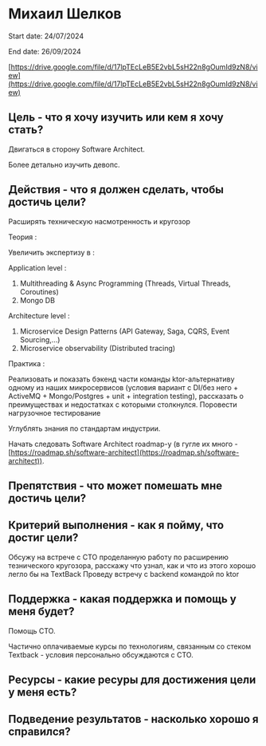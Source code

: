 # Михаил Шелков

Start date: 24/07/2024

End date: 26/09/2024

[https://drive.google.com/file/d/17lpTEcLeB5E2vbL5sH22n8gOumId9zN8/view](https://drive.google.com/file/d/17lpTEcLeB5E2vbL5sH22n8gOumId9zN8/view)

## Цель - что я хочу изучить или кем я хочу стать?

Двигаться в сторону Software Architect.

Более детально изучить девопс.

## Действия - что я должен сделать, чтобы достичь цели?

Расширять техническую насмотренность и кругозор

Теория :

Увеличить экспертизу в :

Application level :

1. Multithreading & Async Programming (Threads, Virtual Threads, Coroutines)
2. Mongo DB

Architecture level :

1. Microservice Design Patterns (API Gateway, Saga, CQRS, Event Sourcing,…)
2. Microservice observability (Distributed tracing)

Практика :

Реализовать и показать бэкенд части команды ktor-альтернативу одному из наших микросервисов (условия вариант с DI/без него + ActiveMQ + Mongo/Postgres + unit + integration testing), рассказать о преимуществах и недостатках с которыми столкнулся. Поровести нагрузочное тестирование

Углублять знания по стандартам индустрии.

Начать следовать Software Architect roadmap-у (в гугле их много - [https://roadmap.sh/software-architect](https://roadmap.sh/software-architect)).

## Препятствия - что может помешать мне достичь цели?

## Критерий выполнения - как я пойму, что достиг цели?

Обсужу на встрече с CTO проделанную работу по расширению тезнического кругозора, расскажу что узнал, как и что из этого хорошо легло бы на TextBack Проведу встречу с backend командой по ktor

## Поддержка - какая поддержка и помощь у меня будет?

Помощь СТО.

Частично оплачиваемые курсы по технологиям, связанным со стеком Textback - условия персонально обсуждаются с СТО.

## Ресурсы - какие ресуры для достижения цели у меня есть?

## Подведение результатов - насколько хорошо я справился?
